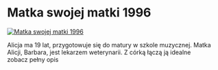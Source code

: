 Matka swojej matki 1996 
=============
[![Matka swojej matki 1996 ](http://vidos.pl/images/player.gif)](http://vidos.pl/matka-swojej-matki-1996)

 Alicja ma 19 lat, przygotowuje się do matury w szkole muzycznej. Matka Alicji, Barbara, jest lekarzem weterynarii. Z córką łączą ją idealne zobacz pełny opis
